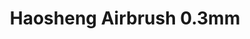 ---
layout: product
title: "Haosheng Airbrush 0.3mm"
price: "3200" 
desc: "Airbrush 0.3mm"
img_path: "/assets/img/HHS-30.webp"
brand: "N/A"
available: true
special_offer: false
new: false
soon: false
cat: "070000"
subcat: "070500"
subsubcat: "0N/A"
sifra: "HHS-30"
popular: true
spec: false
---